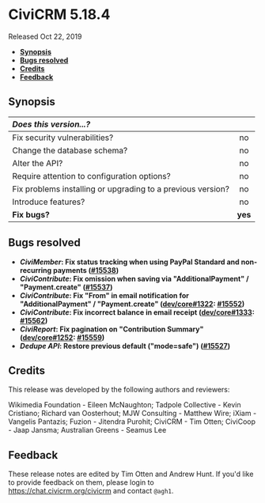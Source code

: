 # CiviCRM 5.18.4

Released Oct 22, 2019

- **[Synopsis](#synopsis)**
- **[Bugs resolved](#bugs)**
- **[Credits](#credits)**
- **[Feedback](#feedback)**

## <a name="synopsis"></a>Synopsis

| *Does this version...?*                                         |         |
|:--------------------------------------------------------------- |:-------:|
| Fix security vulnerabilities?                                   |   no    |
| Change the database schema?                                     |   no    |
| Alter the API?                                                  |   no    |
| Require attention to configuration options?                     |   no    |
| Fix problems installing or upgrading to a previous version?     |   no    |
| Introduce features?                                             |   no    |
| **Fix bugs?**                                                   | **yes** |

## <a name="bugs"></a>Bugs resolved

* **_CiviMember_: Fix status tracking when using PayPal Standard and non-recurring payments ([#15538](https://github.com/civicrm/civicrm-core/pull/15538))**
* **_CiviContribute_: Fix omission when saving via "AdditionalPayment" / "Payment.create" ([#15537](https://github.com/civicrm/civicrm-core/pull/15537))**
* **_CiviContribute_: Fix "From" in email notification for "AdditionalPayment" / "Payment.create" ([dev/core#1322](https://lab.civicrm.org/dev/core/issues/1322): [#15552](https://github.com/civicrm/civicrm-core/pull/15552))**
* **_CiviContribute_: Fix incorrect balance in email receipt ([dev/core#1333](https://lab.civicrm.org/dev/core/issues/1333): [#15562](https://github.com/civicrm/civicrm-core/pull/15562))**
* **_CiviReport_: Fix pagination on "Contribution Summary" ([dev/core#1252](https://lab.civicrm.org/dev/core/issues/1252): [#15559](https://github.com/civicrm/civicrm-core/pull/15559))**
* **_Dedupe API_: Restore previous default ("mode=safe") ([#15527](https://github.com/civicrm/civicrm-core/pull/15527))**

## <a name="credits"></a>Credits

This release was developed by the following authors and reviewers:

Wikimedia Foundation - Eileen McNaughton; Tadpole Collective - Kevin
Cristiano; Richard van Oosterhout; MJW Consulting - Matthew Wire; iXiam -
Vangelis Pantazis; Fuzion - Jitendra Purohit; CiviCRM - Tim Otten; CiviCoop -
Jaap Jansma; Australian Greens - Seamus Lee

## <a name="feedback"></a>Feedback

These release notes are edited by Tim Otten and Andrew Hunt.  If you'd like to
provide feedback on them, please login to https://chat.civicrm.org/civicrm and
contact `@agh1`.



